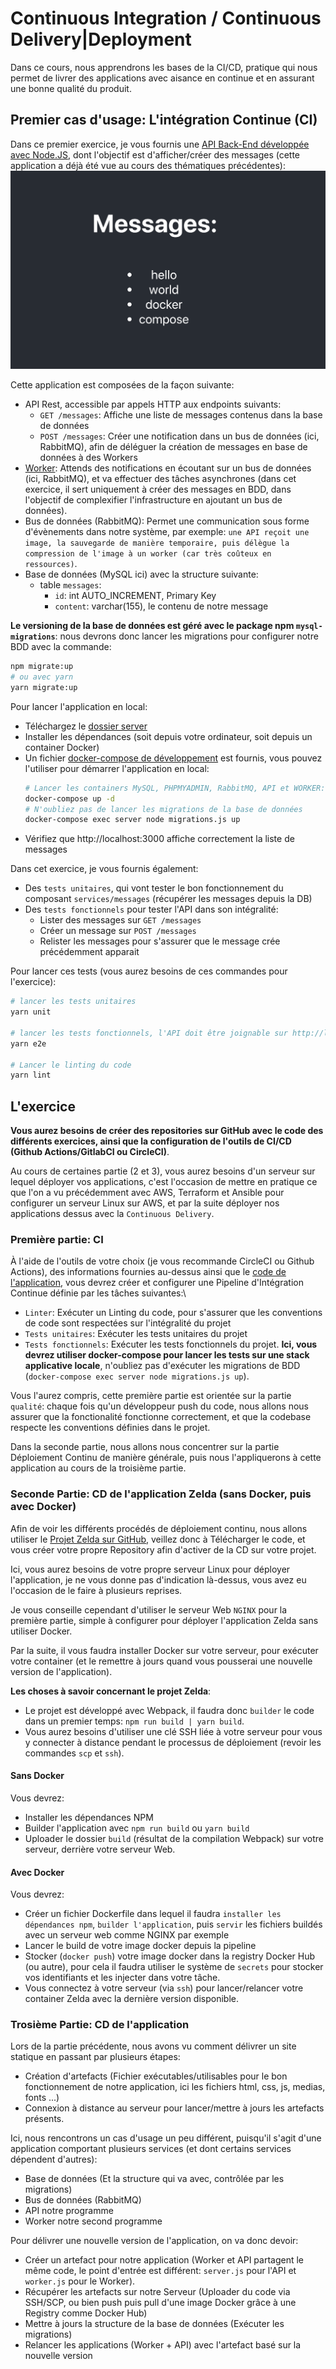 # Continuous Integration / Continuous Delivery|Deployment

Dans ce cours, nous apprendrons les bases de la CI/CD, pratique qui nous permet de livrer des applications avec aisance en continue et en assurant une bonne qualité du produit.

## Premier cas d'usage: L'intégration Continue (CI)

Dans ce premier exercice, je vous fournis une [API Back-End développée avec Node.JS](./server), dont l'objectif est d'afficher/créer des messages (cette application a déjà été vue au cours des thématiques précédentes):
![website finale](../tp-aws-ec2/assets/app.png)

Cette application est composées de la façon suivante:
- API Rest, accessible par appels HTTP aux endpoints suivants:
  - `GET /messages`: Affiche une liste de messages contenus dans la base de données
  - `POST /messages`: Créer une notification dans un bus de données (ici, RabbitMQ), afin de déléguer la création de messages en base de données à des Workers
- [Worker](./server/worker.js): Attends des notifications en écoutant sur un bus de données (ici, RabbitMQ), et va effectuer des tâches asynchrones (dans cet exercice, il sert uniquement à créer des messages en BDD, dans l'objectif de complexifier l'infrastructure en ajoutant un bus de données).
- Bus de données (RabbitMQ): Permet une communication sous forme d'évènements dans notre système, par exemple: `une API reçoit une image, la sauvegarde de manière temporaire, puis délègue la compression de l'image à un worker (car très coûteux en ressources)`.
- Base de données (MySQL ici) avec la structure suivante:
  - table `messages`:
    - `id`: int AUTO_INCREMENT, Primary Key
    - `content`: varchar(155), le contenu de notre message

**Le versioning de la base de données est géré avec le package npm `mysql-migrations`**: nous devrons donc lancer les migrations pour configurer notre BDD avec la commande:
```bash
npm migrate:up
# ou avec yarn
yarn migrate:up
```

Pour lancer l'application en local:
- Téléchargez le [dossier server](./server)
- Installer les dépendances (soit depuis votre ordinateur, soit depuis un container Docker)
- Un fichier [docker-compose de développement](./server/docker-compose.yml) est fournis, vous pouvez l'utiliser pour démarrer l'application en local:
  ```bash
  # Lancer les containers MySQL, PHPMYADMIN, RabbitMQ, API et WORKER:
  docker-compose up -d
  # N'oubliez pas de lancer les migrations de la base de données
  docker-compose exec server node migrations.js up
  ```
- Vérifiez que http://localhost:3000 affiche correctement la liste de messages

Dans cet exercice, je vous fournis également:
- Des `tests unitaires`, qui vont tester le bon fonctionnement du composant `services/messages` (récupérer les messages depuis la DB)
- Des `tests fonctionnels` pour tester l'API dans son intégralité:
  - Lister des messages sur `GET /messages`
  - Créer un message sur `POST /messages`
  - Relister les messages pour s'assurer que le message crée précédemment apparait

Pour lancer ces tests (vous aurez besoins de ces commandes pour l'exercice):
```bash
# lancer les tests unitaires
yarn unit

# lancer les tests fonctionnels, l'API doit être joignable sur http://localhost:3000
yarn e2e

# Lancer le linting du code
yarn lint
```

## L'exercice

**Vous aurez besoins de créer des repositories sur GitHub avec le code des différents exercices, ainsi que la configuration de l'outils de CI/CD (Github Actions/GitlabCI ou CircleCI)**.

Au cours de certaines partie (2 et 3), vous aurez besoins d'un serveur sur lequel déployer vos applications, c'est l'occasion de mettre en pratique ce que l'on a vu précédemment avec AWS, Terraform et Ansible pour configurer un serveur Linux sur AWS, et par la suite déployer nos applications dessus avec la `Continuous Delivery`.

### Première partie: CI

À l'aide de l'outils de votre choix (je vous recommande CircleCI ou Github Actions), des informations fournies au-dessus ainsi que le [code de l'application](./server), vous devrez créer et configurer une Pipeline d'Intégration Continue définie par les tâches suivantes:\
- `Linter`: Exécuter un Linting du code, pour s'assurer que les conventions de code sont respectées sur l'intégralité du projet
- `Tests unitaires`: Exécuter les tests unitaires du projet
- `Tests fonctionnels`: Exécuter les tests fonctionnels du projet. **Ici, vous devrez utiliser docker-compose pour lancer les tests sur une stack applicative locale**, n'oubliez pas d'exécuter les migrations de BDD (`docker-compose exec server node migrations.js up`).

Vous l'aurez compris, cette première partie est orientée sur la partie `qualité`: chaque fois qu'un développeur push du code, nous allons nous assurer que la fonctionalité fonctionne correctement, et que la codebase respecte les conventions définies dans le projet.

Dans la seconde partie, nous allons nous concentrer sur la partie Déploiement Continu de manière générale, puis nous l'appliquerons à cette application au cours de la troisième partie.

### Seconde Partie: CD de l'application Zelda (sans Docker, puis avec Docker)

Afin de voir les différents procédés de déploiement continu, nous allons utiliser le [Projet Zelda sur GitHub](https://github.com/AmFlint/hetic-w2-p2019-05), veillez donc à Télécharger le code, et vous créer votre propre Repository afin d'activer de la CD sur votre projet.

Ici, vous aurez besoins de votre propre serveur Linux pour déployer l'application, je ne vous donne pas d'indication là-dessus, vous avez eu l'occasion de le faire à plusieurs reprises.

Je vous conseille cependant d'utiliser le serveur Web `NGINX` pour la première partie, simple à configurer pour déployer l'application Zelda sans utiliser Docker.

Par la suite, il vous faudra installer Docker sur votre serveur, pour exécuter votre container (et le remettre à jours quand vous pousserai une nouvelle version de l'application).

**Les choses à savoir concernant le projet Zelda**:
- Le projet est développé avec Webpack, il faudra donc `builder` le code dans un premier temps: `npm run build | yarn build`.
- Vous aurez besoins d'utiliser une clé SSH liée à votre serveur pour vous y connecter à distance pendant le processus de déploiement (revoir les commandes `scp` et `ssh`).

#### Sans Docker

Vous devrez:
- Installer les dépendances NPM
- Builder l'application avec `npm run build` ou `yarn build`
- Uploader le dossier `build` (résultat de la compilation Webpack) sur votre serveur, derrière votre serveur Web.

#### Avec Docker

Vous devrez:
- Créer un fichier Dockerfile dans lequel il faudra `installer les dépendances npm`, `builder l'application`, puis `servir` les fichiers buildés avec un serveur web comme NGINX par exemple
- Lancer le build de votre image docker depuis la pipeline
- Stocker (`docker push`) votre image docker dans la registry Docker Hub (ou autre), pour cela il faudra utiliser le système de `secrets` pour stocker vos identifiants et les injecter dans votre tâche.
- Vous connectez à votre serveur (via `ssh`) pour lancer/relancer votre container Zelda avec la dernière version disponible.

### Trosième Partie: CD de l'application

Lors de la partie précédente, nous avons vu comment délivrer un site statique en passant par plusieurs étapes:
- Création d'artefacts (Fichier exécutables/utilisables pour le bon fonctionnement de notre application, ici les fichiers html, css, js, medias, fonts ...)
- Connexion à distance au serveur pour lancer/mettre à jours les artefacts présents.

Ici, nous rencontrons un cas d'usage un peu différent, puisqu'il s'agit d'une application comportant plusieurs services (et dont certains services dépendent d'autres):
- Base de données (Et la structure qui va avec, contrôlée par les migrations)
- Bus de données (RabbitMQ)
- API notre programme
- Worker notre second programme

Pour délivrer une nouvelle version de l'application, on va donc devoir:
- Créer un artefact pour notre application (Worker et API partagent le même code, le point d'entrée est différent: `server.js` pour l'API et `worker.js` pour le Worker).
- Récupérer les artefacts sur notre Serveur (Uploader du code via SSH/SCP, ou bien push puis pull d'une image Docker grâce à une Registry comme Docker Hub)
- Mettre à jours la structure de la base de données (Exécuter les migrations)
- Relancer les applications (Worker + API) avec l'artefact basé sur la nouvelle version
